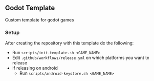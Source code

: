 ## Godot Template

Custom template for godot games

### Setup

After creating the repository with this template do the following:

- Run `scripts/init-template.sh <GAME_NAME>`
- Edit `.github/workflows/release.yml` on which platforms you want to release
- If releasing on android
  - Run `scripts/android-keystore.sh <GAME_NAME>`
